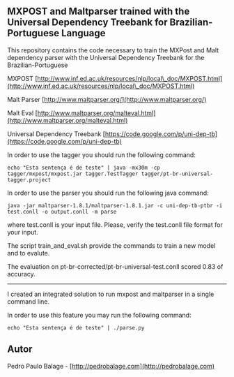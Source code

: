 ## MXPOST and Maltparser trained with the Universal Dependency Treebank for Brazilian-Portuguese Language

This repository contains the code necessary to train the MXPost and Malt dependency parser with the Universal Dependency Treebank for the Brazilian-Portuguese


MXPOST
[http://www.inf.ed.ac.uk/resources/nlp/local\_doc/MXPOST.html](http://www.inf.ed.ac.uk/resources/nlp/local\_doc/MXPOST.html)

Malt Parser
[http://www.maltparser.org/](http://www.maltparser.org/)

Malt Eval
[http://www.maltparser.org/malteval.html](http://www.maltparser.org/malteval.html)

Universal Dependency Treebank
[https://code.google.com/p/uni-dep-tb](https://code.google.com/p/uni-dep-tb)

In order to use the tagger you should run the following command:

`echo "Esta sentença é de teste" | java -mx30m -cp tagger/mxpost/mxpost.jar tagger.TestTagger tagger/pt-br-universal-tagger.project`

In order to use the parser you should run the following java command:

`java -jar maltparser-1.8.1/maltparser-1.8.1.jar -c uni-dep-tb-ptbr -i test.conll -o output.conll -m parse`

where test.conll is your input file. Please, verify the test.conll file format for your input.

The script train\_and\_eval.sh provide the commands to train a new model and to evalute. 

The evaluation on pt-br-corrected/pt-br-universal-test.conll scored 0.83 of accuracy.

------

I created an integrated solution to run mxpost and maltparser in a single command line.

In order to use this feature you may run the following command:

`echo "Esta sentença é de teste" | ./parse.py`

## Autor
Pedro Paulo Balage - [http://pedrobalage.com](http://pedrobalage.com)
